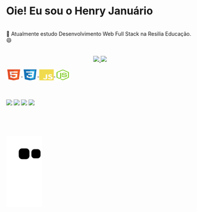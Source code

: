 <h1>Oie! Eu sou o Henry Januário</h1> <br>
🌱 Atualmente estudo Desenvolvimento Web Full Stack na Resilia Educação. 😄
<br><br><br>
<div align="center">
  <a href="https://github.com/Henry-Januario">
  <img height="180em" src="https://github-readme-stats.vercel.app/api?username=Henry-Januario&show_icons=true&theme=vue-dark&include_all_commits=true&count_private=true"/>
  <img height="180em" src="https://github-readme-stats.vercel.app/api/top-langs/?username=Henry-Januario&layout=compact&langs_count=7&theme=vue-dark"/>
</div>

<div style="display: inline_block"><br>
  <img align="center" alt="Henry-HTML" height="30" width="40" src="https://raw.githubusercontent.com/devicons/devicon/master/icons/html5/html5-original.svg">
  <img align="center" alt="Henry-CSS" height="30" width="40" src="https://raw.githubusercontent.com/devicons/devicon/master/icons/css3/css3-original.svg">
  <img align="center" alt="Henry-Js" height="30" width="40" src="https://raw.githubusercontent.com/devicons/devicon/master/icons/javascript/javascript-plain.svg">
  <img align="center" alt="Henry-node-js" height="30" width="40" src="https://raw.githubusercontent.com/devicons/devicon/master/icons/nodejs/nodejs-original.svg">
</div>
<br><br><br>
<div>
  <a href="https://www.instagram.com/henry.januario/" target="_blank"><img src="https://img.shields.io/badge/-Instagram-%23E4405F?style=for-the-badge&logo=instagram&logoColor=white" target="_blank"></a>
 <a href="https://discordapp.com/users/Henry%20Janu%C3%A1rio%20%F0%9F%90%89#1967" target="_blank"><img src="https://img.shields.io/badge/Discord-7289DA?style=for-the-badge&logo=discord&logoColor=white" target="_blank"></a> 
  <a href = "mailto:primeirohenry@gmail.com"><img src="https://img.shields.io/badge/-Gmail-%23333?style=for-the-badge&logo=gmail&logoColor=white" target="_blank"></a>
  <a href="https://www.linkedin.com/in/henry-januario/" target="_blank"><img src="https://img.shields.io/badge/-LinkedIn-%230077B5?style=for-the-badge&logo=linkedin&logoColor=white" target="_blank"></a> 
</div>

<br><br><br>

  ![Snake animation](https://github.com/Henry-Januario/Henry-Januario/blob/output/github-contribution-grid-snake.svg)

<!---
Henry-Januario/Henry-Januario is a ✨ special ✨ repository because its `README.md` (this file) appears on your GitHub profile.
You can click the Preview link to take a look at your changes.
--->

